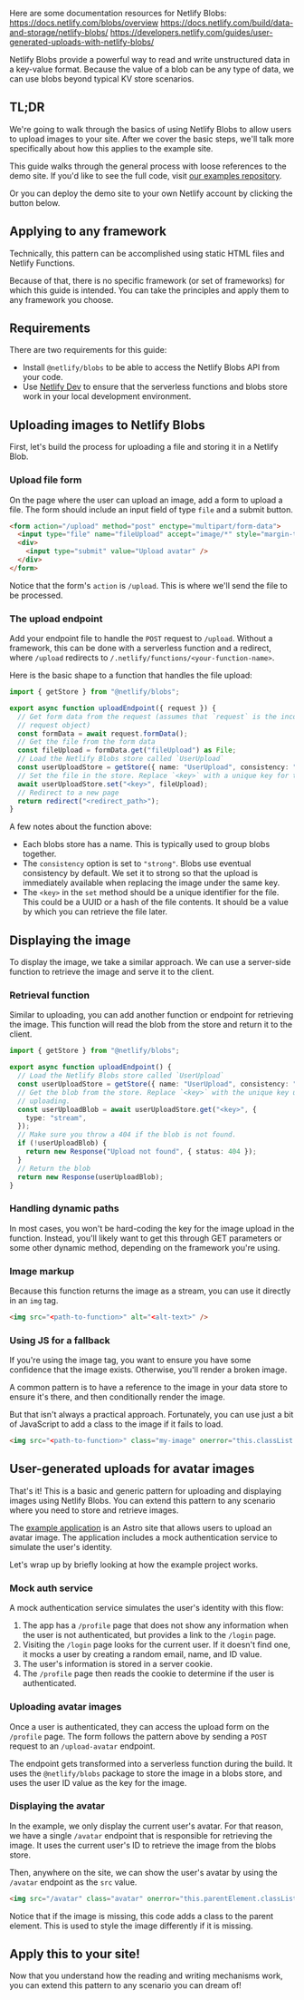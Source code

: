 
Here are some documentation resources for Netlify Blobs: 
https://docs.netlify.com/blobs/overview
https://docs.netlify.com/build/data-and-storage/netlify-blobs/
https://developers.netlify.com/guides/user-generated-uploads-with-netlify-blobs/

Netlify Blobs provide a powerful way to read and write unstructured data in a key-value format. Because the value of a blob can be any type of data, we can use blobs beyond typical KV store scenarios.

## TL;DR

We're going to walk through the basics of using Netlify Blobs to allow users to upload images to your site. After we cover the basic steps, we'll talk more specifically about how this applies to the example site.

<Callout title="Demo time!">

This guide walks through the general process with loose references to the demo site. If you'd like to see the full code, visit [our examples repository](https://github.com/netlify/examples/tree/main/examples/user-image-uploads-astro-blobs).

Or you can deploy the demo site to your own Netlify account by clicking the button below.

<DTNButton repo="https://github.com/netlify/examples/&create_from_path=examples/user-image-uploads-astro-blobs&utm_campaign=dx-examples" />

</Callout>

## Applying to any framework

Technically, this pattern can be accomplished using static HTML files and Netlify Functions.

Because of that, there is no specific framework (or set of frameworks) for which this guide is intended. You can take the principles and apply them to any framework you choose.

## Requirements

There are two requirements for this guide:

- Install `@netlify/blobs` to be able to access the Netlify Blobs API from your code.
- Use [Netlify Dev](https://docs.netlify.com/cli/local-development/) to ensure that the serverless functions and blobs store work in your local development environment.

## Uploading images to Netlify Blobs

First, let's build the process for uploading a file and storing it in a Netlify Blob.

### Upload file form

On the page where the user can upload an image, add a form to upload a file. The form should include an input field of type `file` and a submit button.

```html
<form action="/upload" method="post" enctype="multipart/form-data">
  <input type="file" name="fileUpload" accept="image/*" style="margin-top: 1rem;" />
  <div>
    <input type="submit" value="Upload avatar" />
  </div>
</form>
```

Notice that the form's `action` is `/upload`. This is where we'll send the file to be processed.

### The upload endpoint

Add your endpoint file to handle the `POST` request to `/upload`. Without a framework, this can be done with a serverless function and a redirect, where `/upload` redirects to `/.netlify/functions/<your-function-name>`.

Here is the basic shape to a function that handles the file upload:

```ts
import { getStore } from "@netlify/blobs";

export async function uploadEndpoint({ request }) {
  // Get form data from the request (assumes that `request` is the incoming
  // request object)
  const formData = await request.formData();
  // Get the file from the form data
  const fileUpload = formData.get("fileUpload") as File;
  // Load the Netlify Blobs store called `UserUpload`
  const userUploadStore = getStore({ name: "UserUpload", consistency: "strong" });
  // Set the file in the store. Replace `<key>` with a unique key for the file.
  await userUploadStore.set("<key>", fileUpload);
  // Redirect to a new page
  return redirect("<redirect_path>");
}
```

A few notes about the function above:

- Each blobs store has a name. This is typically used to group blobs together.
- The `consistency` option is set to `"strong"`. Blobs use eventual consistency by default. We set it to strong so that the upload is immediately available when replacing the image under the same key.
- The `<key>` in the `set` method should be a unique identifier for the file. This could be a UUID or a hash of the file contents. It should be a value by which you can retrieve the file later.

## Displaying the image

To display the image, we take a similar approach. We can use a server-side function to retrieve the image and serve it to the client.

### Retrieval function

Similar to uploading, you can add another function or endpoint for retrieving the image. This function will read the blob from the store and return it to the client.

```ts
import { getStore } from "@netlify/blobs";

export async function uploadEndpoint() {
  // Load the Netlify Blobs store called `UserUpload`
  const userUploadStore = getStore({ name: "UserUpload", consistency: "strong" });
  // Get the blob from the store. Replace `<key>` with the unique key used when
  // uploading.
  const userUploadBlob = await userUploadStore.get("<key>", {
    type: "stream",
  });
  // Make sure you throw a 404 if the blob is not found.
  if (!userUploadBlob) {
    return new Response("Upload not found", { status: 404 });
  }
  // Return the blob
  return new Response(userUploadBlob);
}
```

### Handling dynamic paths

In most cases, you won't be hard-coding the key for the image upload in the function. Instead, you'll likely want to get this through GET parameters or some other dynamic method, depending on the framework you're using.

### Image markup

Because this function returns the image as a stream, you can use it directly in an `img` tag.

```html
<img src="<path-to-function>" alt="<alt-text>" />
```

### Using JS for a fallback

If you're using the image tag, you want to ensure you have some confidence that the image exists. Otherwise, you'll render a broken image.

A common pattern is to have a reference to the image in your data store to ensure it's there, and then conditionally render the image.

But that isn't always a practical approach. Fortunately, you can use just a bit of JavaScript to add a class to the image if it fails to load.

```html
<img src="<path-to-function>" class="my-image" onerror="this.classList.add('missing-upload')" />
```

## User-generated uploads for avatar images

That's it! This is a basic and generic pattern for uploading and displaying images using Netlify Blobs. You can extend this pattern to any scenario where you need to store and retrieve images.

The [example application](https://github.com/netlify/examples/tree/main/examples/user-image-uploads-astro-blobs) is an Astro site that allows users to upload an avatar image. The application includes a mock authentication service to simulate the user's identity.

Let's wrap up by briefly looking at how the example project works.

### Mock auth service

A mock authentication service simulates the user's identity with this flow:

1. The app has a `/profile` page that does not show any information when the user is not authenticated, but provides a link to the `/login` page.
2. Visiting the `/login` page looks for the current user. If it doesn't find one, it mocks a user by creating a random email, name, and ID value.
3. The user's information is stored in a server cookie.
4. The `/profile` page then reads the cookie to determine if the user is authenticated.

### Uploading avatar images

Once a user is authenticated, they can access the upload form on the `/profile` page. The form follows the pattern above by sending a `POST` request to an `/upload-avatar` endpoint.

The endpoint gets transformed into a serverless function during the build. It uses the `@netlify/blobs` package to store the image in a blobs store, and uses the user ID value as the key for the image.

### Displaying the avatar

In the example, we only display the current user's avatar. For that reason, we have a single `/avatar` endpoint that is responsible for retrieving the image. It uses the current user's ID to retrieve the image from the blobs store.

Then, anywhere on the site, we can show the user's avatar by using the `/avatar` endpoint as the `src` value.

```html
<img src="/avatar" class="avatar" onerror="this.parentElement.classList.add('missing-upload')" />
```

Notice that if the image is missing, this code adds a class to the parent element. This is used to style the image differently if it is missing.

## Apply this to your site!

Now that you understand how the reading and writing mechanisms work, you can extend this pattern to any scenario you can dream of!